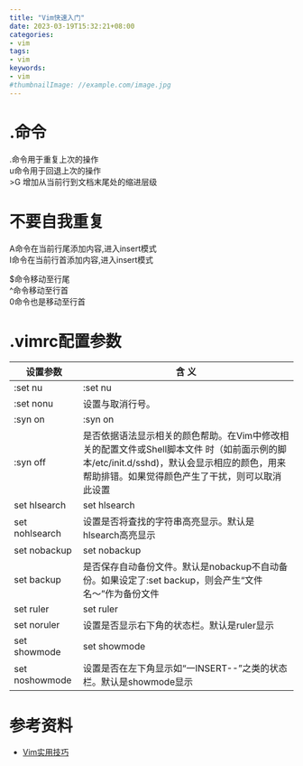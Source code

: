```yaml
---
title: "Vim快速入门"
date: 2023-03-19T15:32:21+08:00
categories:
- vim 
tags:
- vim
keywords:
- vim
#thumbnailImage: //example.com/image.jpg
---
```


<!--more-->

# .命令

.命令用于重复上次的操作   
u命令用于回退上次的操作   
\>G 增加从当前行到文档末尾处的缩进层级   

# 不要自我重复

A命令在当前行尾添加内容,进入insert模式  
I命令在当前行首添加内容,进入insert模式  

$命令移动至行尾   
^命令移动至行首  
0命令也是移动至行首  

# .vimrc配置参数

| 设置参数   | 含 义                                                                                                                                                                                      |
| -------------- | -------------------------------------------------------------------------------------------------------------------------------------------------------------------------------------------- |
| :set nu        | :set nu                                                                                                                                                                                      |
| :set nonu      | 设置与取消行号。                                                                                                                                                                     |
| :syn on        | :syn on                                                                                                                                                                                      |
| :syn off       | 是否依据语法显示相关的颜色帮助。在Vim中修改相关的配置文件或Shell脚本文件 时（如前面示例的脚本/etc/init.d/sshd)，默认会显示相应的颜色，用来帮助排错。如果觉得颜色产生了干扰，则可以取消此设置 |
| set hlsearch   | set hlsearch                                                                                                                                                                                 |
| set nohlsearch | 设置是否将査找的字符串高亮显示。默认是hlsearch高亮显示                                                                                                                |
| set nobackup   | set nobackup                                                                                                                                                                                 |
| set backup     | 是否保存自动备份文件。默认是nobackup不自动备份。如果设定了:set backup，则会产生“文件名〜”作为备份文件                                            |
| set ruler      | set ruler                                                                                                                                                                                    |
| set noruler    | 设置是否显示右下角的状态栏。默认是ruler显示                                                                                                                               |
| set showmode   | set showmode                                                                                                                                                                                 |
| set noshowmode | 设置是否在左下角显示如“一INSERT--”之类的状态栏。默认是showmode显示                                                                                               |

# 参考资料

- [Vim实用技巧](https://book.douban.com/subject/25869486/)
 
